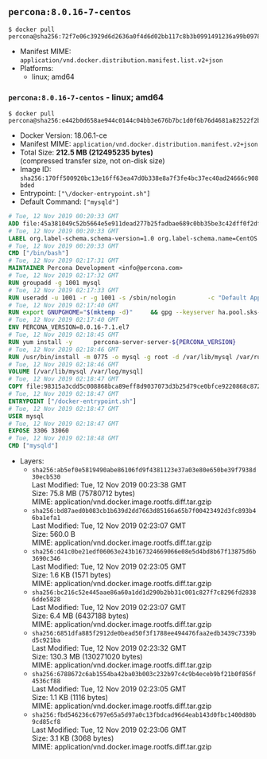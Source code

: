 ## `percona:8.0.16-7-centos`

```console
$ docker pull percona@sha256:72f7e06c3929d6d2636a0f4d6d02bb117c8b3b0991491236a99b09783fca344d
```

-	Manifest MIME: `application/vnd.docker.distribution.manifest.list.v2+json`
-	Platforms:
	-	linux; amd64

### `percona:8.0.16-7-centos` - linux; amd64

```console
$ docker pull percona@sha256:e442b0d658ae944c0144c04bb3e676b7bc1d0f6b76d4681a82522f2b6e9e9200
```

-	Docker Version: 18.06.1-ce
-	Manifest MIME: `application/vnd.docker.distribution.manifest.v2+json`
-	Total Size: **212.5 MB (212495235 bytes)**  
	(compressed transfer size, not on-disk size)
-	Image ID: `sha256:170ff500920bc13e16ff63ea47d0b338e8a7f3fe4bc37ec40ad24666c908bded`
-	Entrypoint: `["\/docker-entrypoint.sh"]`
-	Default Command: `["mysqld"]`

```dockerfile
# Tue, 12 Nov 2019 00:20:33 GMT
ADD file:45a381049c52b5664e5e911dead277b25fadbae689c0bb35be3c42dff0f2dffe in / 
# Tue, 12 Nov 2019 00:20:33 GMT
LABEL org.label-schema.schema-version=1.0 org.label-schema.name=CentOS Base Image org.label-schema.vendor=CentOS org.label-schema.license=GPLv2 org.label-schema.build-date=20191001
# Tue, 12 Nov 2019 00:20:33 GMT
CMD ["/bin/bash"]
# Tue, 12 Nov 2019 02:17:31 GMT
MAINTAINER Percona Development <info@percona.com>
# Tue, 12 Nov 2019 02:17:32 GMT
RUN groupadd -g 1001 mysql
# Tue, 12 Nov 2019 02:17:33 GMT
RUN useradd -u 1001 -r -g 1001 -s /sbin/nologin 		-c "Default Application User" mysql
# Tue, 12 Nov 2019 02:17:40 GMT
RUN export GNUPGHOME="$(mktemp -d)" 	&& gpg --keyserver ha.pool.sks-keyservers.net --recv-keys 430BDF5C56E7C94E848EE60C1C4CBDCDCD2EFD2A 	&& gpg --export --armor 430BDF5C56E7C94E848EE60C1C4CBDCDCD2EFD2A > ${GNUPGHOME}/RPM-GPG-KEY-Percona 	&& rpmkeys --import ${GNUPGHOME}/RPM-GPG-KEY-Percona /etc/pki/rpm-gpg/RPM-GPG-KEY-CentOS-7 	&& curl -L -o /tmp/percona-release.rpm https://repo.percona.com/yum/percona-release-latest.noarch.rpm 	&& rpmkeys --checksig /tmp/percona-release.rpm 	&& yum install -y /tmp/percona-release.rpm 	&& rm -rf "$GNUPGHOME" /tmp/percona-release.rpm 	&& rpm --import /etc/pki/rpm-gpg/PERCONA-PACKAGING-KEY 	&& percona-release disable all 	&& percona-release setup ps80
# Tue, 12 Nov 2019 02:17:40 GMT
ENV PERCONA_VERSION=8.0.16-7.1.el7
# Tue, 12 Nov 2019 02:18:45 GMT
RUN yum install -y 		percona-server-server-${PERCONA_VERSION} 		percona-server-tokudb-${PERCONA_VERSION} 		percona-server-rocksdb-${PERCONA_VERSION} 		jemalloc 		which 		policycoreutils 	&& yum clean all 	&& rm -rf /var/cache/yum /var/lib/mysql
# Tue, 12 Nov 2019 02:18:46 GMT
RUN /usr/bin/install -m 0775 -o mysql -g root -d /var/lib/mysql /var/run/mysqld /docker-entrypoint-initdb.d 	&& find /etc/my.cnf /etc/my.cnf.d -name '*.cnf' -print0 		| xargs -0 grep -lZE '^(bind-address|log|user)' 		| xargs -rt -0 sed -Ei 's/^(bind-address|log|user)/#&/' 	&& echo '!includedir /etc/my.cnf.d' >> /etc/my.cnf 	&& printf '[mysqld]\nskip-host-cache\nskip-name-resolve\n' > /etc/my.cnf.d/docker.cnf 	&& /usr/bin/install -m 0664 -o mysql -g root /dev/null /etc/sysconfig/mysql 	&& echo "LD_PRELOAD=/usr/lib64/libjemalloc.so.1" >> /etc/sysconfig/mysql 	&& echo "THP_SETTING=never" >> /etc/sysconfig/mysql 	&& chown -R mysql:root /etc/my.cnf /etc/my.cnf.d 	&& chmod -R ug+rwX /etc/my.cnf /etc/my.cnf.d
# Tue, 12 Nov 2019 02:18:46 GMT
VOLUME [/var/lib/mysql /var/log/mysql]
# Tue, 12 Nov 2019 02:18:47 GMT
COPY file:98315a3cdd5c008868bca89eff8d9037073d3b25d79ce0bfce9220868c87243b in /docker-entrypoint.sh 
# Tue, 12 Nov 2019 02:18:47 GMT
ENTRYPOINT ["/docker-entrypoint.sh"]
# Tue, 12 Nov 2019 02:18:47 GMT
USER mysql
# Tue, 12 Nov 2019 02:18:47 GMT
EXPOSE 3306 33060
# Tue, 12 Nov 2019 02:18:48 GMT
CMD ["mysqld"]
```

-	Layers:
	-	`sha256:ab5ef0e5819490abe86106fd9f4381123e37a03e80e650be39f7938d30ecb530`  
		Last Modified: Tue, 12 Nov 2019 00:23:38 GMT  
		Size: 75.8 MB (75780712 bytes)  
		MIME: application/vnd.docker.image.rootfs.diff.tar.gzip
	-	`sha256:bd87aed0b083cb1b639d2dd7663d85166a65b7f00423492d3fc893b46ba1efa1`  
		Last Modified: Tue, 12 Nov 2019 02:23:07 GMT  
		Size: 560.0 B  
		MIME: application/vnd.docker.image.rootfs.diff.tar.gzip
	-	`sha256:d41c0be21edf06063e243b167324669066e08e5d4bd8b67f13875d6b3690c346`  
		Last Modified: Tue, 12 Nov 2019 02:23:05 GMT  
		Size: 1.6 KB (1571 bytes)  
		MIME: application/vnd.docker.image.rootfs.diff.tar.gzip
	-	`sha256:bc216c52e445aae86a60a1dd1d290b2bb31c001c827f7c8296fd28386dde5828`  
		Last Modified: Tue, 12 Nov 2019 02:23:07 GMT  
		Size: 6.4 MB (6437188 bytes)  
		MIME: application/vnd.docker.image.rootfs.diff.tar.gzip
	-	`sha256:6851dfa885f2912de0bead50f3f1788ee494476faa2edb3439c7339bd5c921ba`  
		Last Modified: Tue, 12 Nov 2019 02:23:32 GMT  
		Size: 130.3 MB (130271020 bytes)  
		MIME: application/vnd.docker.image.rootfs.diff.tar.gzip
	-	`sha256:6788672c6ab1554ba42ba03b003c232b97c4c9b4eceb9bf21b0f856f4536cf88`  
		Last Modified: Tue, 12 Nov 2019 02:23:05 GMT  
		Size: 1.1 KB (1116 bytes)  
		MIME: application/vnd.docker.image.rootfs.diff.tar.gzip
	-	`sha256:fbd546236c6797e65a5d97a0c13fbdcad96d4eab143d0fbc1400d80b9cd85cf8`  
		Last Modified: Tue, 12 Nov 2019 02:23:06 GMT  
		Size: 3.1 KB (3068 bytes)  
		MIME: application/vnd.docker.image.rootfs.diff.tar.gzip
